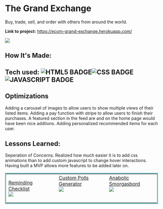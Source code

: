 # The Grand Exchange
Buy, trade, sell, and order with others from around the world.

**Link to project:** https://ecom-grand-exchange.herokuapp.com/


   <img src="https://media.giphy.com/media/JFLLdSsutI14mt8ChF/giphy.gif" />


## How It's Made:

## Tech used: ![HTML5 BADGE](https://img.shields.io/static/v1?label=|&message=HTML5&color=23555f&style=plastic&logo=html5)![CSS BADGE](https://img.shields.io/static/v1?label=|&message=CSS3&color=285f65&style=plastic&logo=css3)![JAVASCRIPT BADGE](https://img.shields.io/static/v1?label=|&message=JAVASCRIPT&color=3c7f5d&style=plastic&logo=javascript)

## Optimizations
Adding a carousel of images to allow users to show multiple views of their listed items. Adding a pay function with stripe to allow users to finish their purchases. A featured section in the feed are and on the home page would have been nice addtions. Adding personalized recommended items for each user.

## Lessons Learned:

Seperation of Concerns. Realized how much easier it is to add css animations than to add custom javascript to change hover interactions. Having built a MVP allows more features to be added later on.

<table bordercolor="#66b2b2">
  <tr>
    <td width="33.3%" valign="top">
    
<a target="_blank" href="https://github.com/JustyMoy/CheckList">Reminding Checklist</a>
        <br />
      <a target="_blank" href="https://github.com/JustyMoy/CheckList">
   <img src ="https://media.giphy.com/media/Vc6Pg0TjiUt1KC5tmY/giphy.gif" />
        </a>
    </td>
    <td width="33.3%" valign="top">
<a target="_blank" href="https://github.com/JustyMoy/Polls_python">Custom Polls Generator</a>
        <br />
      <a target="_blank" href="https://github.com/JustyMoy/Polls_python">
<img src="https://media.giphy.com/media/4teasaWqojvThCycpC/giphy.gif" />
        </a>
    </td>
    <td width="33.3%" valign="top">
<a target="_blank" href="https://github.com/JustyMoy/anabolicRecipeBlog">Anabolic Smorgasbord</a>
        <br />
      <a target="_blank" href="https://github.com/JustyMoy/anabolicRecipeBlog">
<img src="https://media.giphy.com/media/8kToMEoYx5hpX5lcY4/giphy.gif" />
        </a>
    </td>
  </tr>
</table>




